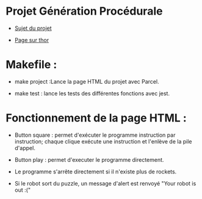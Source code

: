 # Projet Génération Procédurale

- [Sujet du projet](https://www.labri.fr/perso/renault/working/teaching/projets/2021-22-S6-Js-Robot.php)

- [Page sur thor](https://thor.enseirb-matmeca.fr/ruby/projects/projetss6-robot)

# Makefile :

- make project :Lance la page HTML du projet avec Parcel.

- make test : lance les tests des différentes fonctions avec jest.

# Fonctionnement de la page HTML :

- Button square : permet d'exécuter le programme instruction par instruction; chaque clique exécute une instruction et l'enlève de la pile d'appel.

- Button play : permet d'executer le programme directement.

- Le programme s'arrête directement si il n'existe plus de rockets.

- Si le robot sort du puzzle, un message d'alert est renvoyé "Your robot is out :("